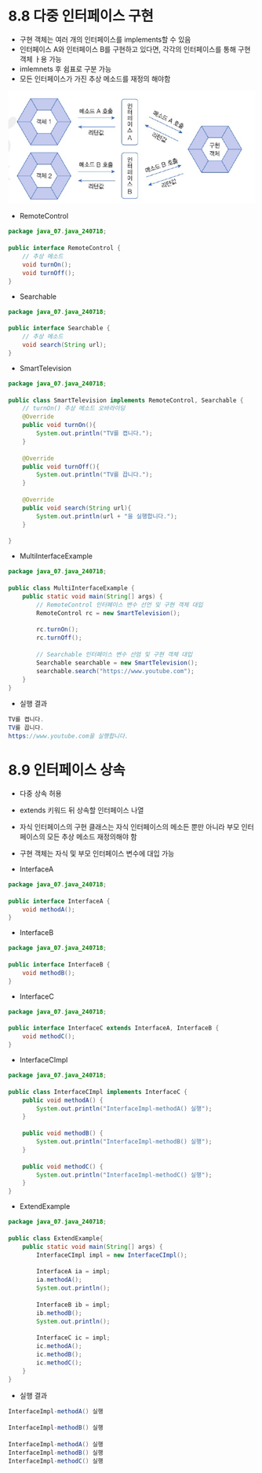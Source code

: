 # 8.8 다중 인터페이스 구현
- 구현 객체는 여러 개의 인터페이스를 implements할 수 있음
- 인터페이스 A와 인터페이스 B를 구현하고 있다면, 각각의 인터페이스를 통해 구현 객체 ㅏ용 가능
- imlemnets 후 쉼표로 구분 가능
- 모든 인터페이스가 가진 추상 메소드를 재정의 해야함

![img_1.png](img_1.png)

- RemoteControl

```java
package java_07.java_240718;

public interface RemoteControl {
    // 추상 메소드
    void turnOn();
    void turnOff();
}

```

- Searchable

```java
package java_07.java_240718;

public interface Searchable {
    // 추상 메소드
    void search(String url);
}

```

- SmartTelevision

```java
package java_07.java_240718;

public class SmartTelevision implements RemoteControl, Searchable {
    // turnOn() 추상 메소드 오바라이딩
    @Override
    public void turnOn(){
        System.out.println("TV를 켭니다.");
    }

    @Override
    public void turnOff(){
        System.out.println("TV를 끕니다.");
    }

    @Override
    public void search(String url){
        System.out.println(url + "을 실행합니다.");
    }

}

```

- MultiInterfaceExample

```java
package java_07.java_240718;

public class MultiInterfaceExample {
    public static void main(String[] args) {
        // RemoteControl 인터페이스 변수 선언 및 구현 객체 대입
        RemoteControl rc = new SmartTelevision();

        rc.turnOn();
        rc.turnOff();

        // Searchable 인터페이스 변수 선엄 및 구현 객체 대입
        Searchable searchable = new SmartTelevision();
        searchable.search("https://www.youtube.com");
    }
}

```

- 실행 결과
```java
TV를 켭니다.
TV를 끕니다.
https://www.youtube.com을 실행합니다.
```

# 8.9 인터페이스 상속
- 다중 상속 허용
- extends 키워드 뒤 상속할 인터페이스 나열
- 자식 인터페이스의 구현 클래스는 자식 인터페이스의 메소든 뿐만 아니라 부모 인터페이스의 모든 추상 메소드 재정의해야 함
- 구현 객체는 자식 및 부모 인터페이스 변수에 대입 가능

- InterfaceA

```java
package java_07.java_240718;

public interface InterfaceA {
    void methodA();
}

```

- InterfaceB

```java
package java_07.java_240718;

public interface InterfaceB {
    void methodB();
}

```

- InterfaceC

```java
package java_07.java_240718;

public interface InterfaceC extends InterfaceA, InterfaceB {
    void methodC();
}

```

- InterfaceCImpl

```java
package java_07.java_240718;

public class InterfaceCImpl implements InterfaceC {
    public void methodA() {
        System.out.println("InterfaceImpl-methodA() 실행");
    }

    public void methodB() {
        System.out.println("InterfaceImpl-methodB() 실행");
    }

    public void methodC() {
        System.out.println("InterfaceImpl-methodC() 실행");
    }
}

```
- ExtendExample

```java
package java_07.java_240718;

public class ExtendExample{
    public static void main(String[] args) {
        InterfaceCImpl impl = new InterfaceCImpl();

        InterfaceA ia = impl;
        ia.methodA();
        System.out.println();

        InterfaceB ib = impl;
        ib.methodB();
        System.out.println();

        InterfaceC ic = impl;
        ic.methodA();
        ic.methodB();
        ic.methodC();
    }
}

```

- 실행 결과
```java
InterfaceImpl-methodA() 실행

InterfaceImpl-methodB() 실행

InterfaceImpl-methodA() 실행
InterfaceImpl-methodB() 실행
InterfaceImpl-methodC() 실행

```